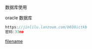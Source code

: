 数据库使用





oracle 数据库

```c
https://jinlilu.lanzoum.com/b038ictkb
密码:33no
```

[filename](_sidebar.md ':include')